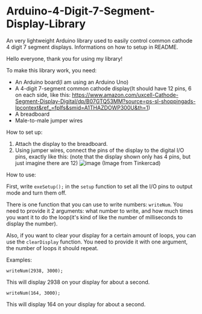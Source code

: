 # Arduino-4-Digit-7-Segment-Display-Library
An very lightweight Arduino library used to easily control common cathode 4 digit 7 segment displays. Informations on how to setup in README.

Hello everyone, thank you for using my library!

To make this library work, you need:
- An Arduino board(I am using an Arduino Uno)
- A 4-digit 7-segment common cathode display(It should have 12 pins, 6 on each side, like this: https://www.amazon.com/uxcell-Cathode-Segment-Display-Digital/dp/B07GTQ53MM?source=ps-sl-shoppingads-lpcontext&ref_=fplfs&smid=A1THAZDOWP300U&th=1)
- A breadboard
- Male-to-male jumper wires

How to set up:
1. Attach the display to the breadboard.
2. Using jumper wires, connect the pins of the display to the digital I/O pins, exactly like this: (note that the display shown only has 4 pins, but just imagine there are 12) ![image](https://github.com/ThePcCreator/Arduino-4-Digit-7-Segment-Display-Library/assets/152657248/422e5e45-5e22-4619-8df5-4189f6da6eca) (Image from Tinkercad)

How to use:

First, write `exeSetup();` in the `setup` function to set all the I/O pins to output mode and turn them off.

There is one function that you can use to write numbers: `writeNum`. You need to provide it 2 arguments: what number to write, and how much times you want it to do the loop(it's kind of like the number of milliseconds to display the number).

Also, if you want to clear your display for a certain amount of loops, you can use the `clearDisplay` function. You need to provide it with one argument, the number of loops it should repeat.



Examples:

`writeNum(2938, 3000);`

This will display 2938 on your display for about a second.

`writeNum(164, 3000);`

This will display 164 on your display for about a second.
